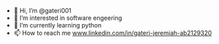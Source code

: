 - 👋 Hi, I’m @gateri001
- 👀 I’m interested in software engeering
- 🌱 I’m currently learning python
- 📫 How to reach me www.linkedin.com/in/gateri-jeremiah-ab2129320

